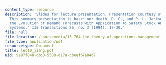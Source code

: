 ```yaml
---
content_type: resource
description: 'Slides for lecture presentation. Presentation courtesy of Kai Jiang.
  This summary presentation is based on: Heath, D. C., and P. L. Jackson. "Modeling
  the Evolution of Demand Forecasts with Application to Safety Stock Analysis in Production/Distribution
  Systems." IIE Transactions 26, no. 3 (1994): 17-30.'
file: null
file_location: /coursemedia/15-764-the-theory-of-operations-management-spring-2004/9a87f848dbc05588d17acbeef67a84d7_lec10_jiang.pdf
file_type: application/pdf
resourcetype: Document
title: lec10_jiang.pdf
uid: 9a87f848-dbc0-5588-d17a-cbeef67a84d7
---
```

